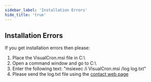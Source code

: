 ```yaml
---
sidebar_label: 'Installation Errors'
hide_title: 'true'
---
```


## Installation Errors

If you get installation errors then please:
 
1. Place the VisualCron.msi file in C:\
2. Open a command window and go to C:\
3. Enter the following text: "msiexec /i VisualCron.msi /log log.txt"
4. Please send the log.txt file using the [contact web page](https://www.visualcron.com/contact.aspx)
